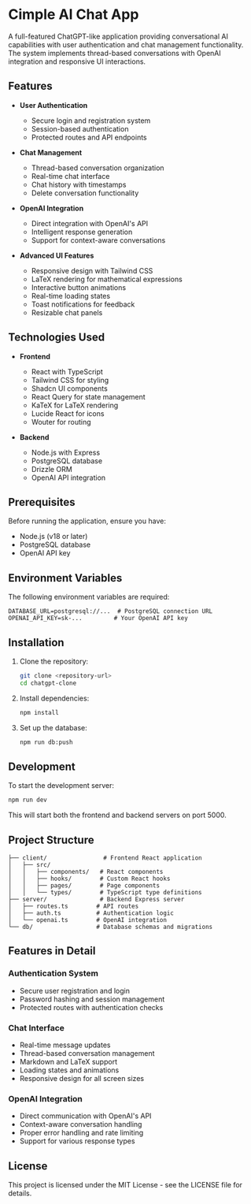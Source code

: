 # Cimple AI Chat App

A full-featured ChatGPT-like application providing conversational AI capabilities with user authentication and chat management functionality. The system implements thread-based conversations with OpenAI integration and responsive UI interactions.

## Features

- **User Authentication**
  - Secure login and registration system
  - Session-based authentication
  - Protected routes and API endpoints

- **Chat Management**
  - Thread-based conversation organization
  - Real-time chat interface
  - Chat history with timestamps
  - Delete conversation functionality

- **OpenAI Integration**
  - Direct integration with OpenAI's API
  - Intelligent response generation
  - Support for context-aware conversations

- **Advanced UI Features**
  - Responsive design with Tailwind CSS
  - LaTeX rendering for mathematical expressions
  - Interactive button animations
  - Real-time loading states
  - Toast notifications for feedback
  - Resizable chat panels

## Technologies Used

- **Frontend**
  - React with TypeScript
  - Tailwind CSS for styling
  - Shadcn UI components
  - React Query for state management
  - KaTeX for LaTeX rendering
  - Lucide React for icons
  - Wouter for routing

- **Backend**
  - Node.js with Express
  - PostgreSQL database
  - Drizzle ORM
  - OpenAI API integration

## Prerequisites

Before running the application, ensure you have:
- Node.js (v18 or later)
- PostgreSQL database
- OpenAI API key

## Environment Variables

The following environment variables are required:

```env
DATABASE_URL=postgresql://...  # PostgreSQL connection URL
OPENAI_API_KEY=sk-...         # Your OpenAI API key
```

## Installation

1. Clone the repository:
   ```bash
   git clone <repository-url>
   cd chatgpt-clone
   ```

2. Install dependencies:
   ```bash
   npm install
   ```

3. Set up the database:
   ```bash
   npm run db:push
   ```

## Development

To start the development server:

```bash
npm run dev
```

This will start both the frontend and backend servers on port 5000.

## Project Structure

```
├── client/                # Frontend React application
│   ├── src/
│   │   ├── components/   # React components
│   │   ├── hooks/        # Custom React hooks
│   │   ├── pages/        # Page components
│   │   └── types/        # TypeScript type definitions
├── server/               # Backend Express server
│   ├── routes.ts        # API routes
│   ├── auth.ts          # Authentication logic
│   └── openai.ts        # OpenAI integration
└── db/                  # Database schemas and migrations
```

## Features in Detail

### Authentication System
- Secure user registration and login
- Password hashing and session management
- Protected routes with authentication checks

### Chat Interface
- Real-time message updates
- Thread-based conversation management
- Markdown and LaTeX support
- Loading states and animations
- Responsive design for all screen sizes

### OpenAI Integration
- Direct communication with OpenAI's API
- Context-aware conversation handling
- Proper error handling and rate limiting
- Support for various response types



## License

This project is licensed under the MIT License - see the LICENSE file for details.
